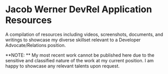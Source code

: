 # Jacob Werner DevRel Application Resources

A compilation of resources including videos, screenshots, documents, and writings to showcase my diverse skillset relevant to a Developer Advocate/Relations position.

**NOTE: ** My most recent work cannot be published here due to the sensitive and classified nature of the work at my current position. I am happy to showcase any relevant talents upon request.

